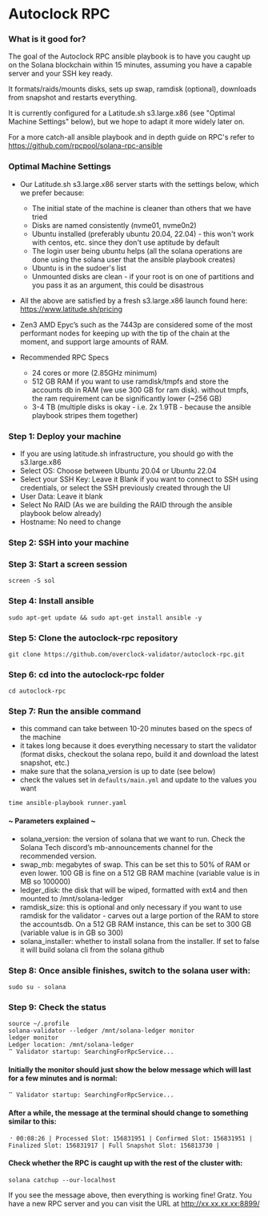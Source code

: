 # Autoclock RPC

### What is it good for?

The goal of the Autoclock RPC ansible playbook is to have you caught up on the Solana blockchain within 15 minutes, assuming you have a capable server and your SSH key ready. 

It formats/raids/mounts disks, sets up swap, ramdisk (optional), downloads from snapshot and restarts everything. 

It is currently configured for a Latitude.sh s3.large.x86 (see "Optimal Machine Settings" below), but we hope to adapt it more widely later on. 

For a more catch-all ansible playbook and in depth guide on RPC's refer to https://github.com/rpcpool/solana-rpc-ansible

### Optimal Machine Settings

- Our Latitude.sh s3.large.x86 server starts with the settings below, which we prefer because:

  - The initial state of the machine is cleaner than others that we have tried
  - Disks are named consistently (nvme01, nvme0n2)
  - Ubuntu installed (preferably ubuntu 20.04, 22.04) - this won't work with centos, etc. since they don't use aptitude by default
  - The login user being ubuntu helps (all the solana operations are done using the solana user that the ansible playbook creates)
  - Ubuntu is in the sudoer's list
  - Unmounted disks are clean - if your root is on one of partitions and you pass it as an argument, this could be disastrous

- All the above are satisfied by a fresh s3.large.x86 launch found here: https://www.latitude.sh/pricing
- Zen3 AMD Epyc’s such as the 7443p are considered some of the most performant nodes for keeping up with the tip of the chain at the moment, and support large amounts of RAM.

- Recommended RPC Specs
  - 24 cores or more (2.85GHz minimum)
  - 512 GB RAM if you want to use ramdisk/tmpfs and store the accounts db in RAM (we use 300 GB for ram disk). without tmpfs, the ram requirement can be significantly lower (~256 GB)
  - 3-4 TB (multiple disks is okay - i.e. 2x 1.9TB - because the ansible playbook stripes them together)

### Step 1: Deploy your machine

  - If you are using latitude.sh infrastructure, you should go with the s3.large.x86
  - Select OS: Choose between Ubuntu 20.04 or Ubuntu 22.04
  - Select your SSH Key: Leave it Blank if you want to connect to SSH using credentials, or select the SSH previously created through the UI
  - User Data: Leave it blank
  - Select No RAID (As we are building the RAID through the ansible playbook below already)
  - Hostname: No need to change

### Step 2: SSH into your machine

### Step 3: Start a screen session

```
screen -S sol
```

### Step 4: Install ansible

```
sudo apt-get update && sudo apt-get install ansible -y
```

### Step 5: Clone the autoclock-rpc repository

```
git clone https://github.com/overclock-validator/autoclock-rpc.git
```

### Step 6: cd into the autoclock-rpc folder

```
cd autoclock-rpc
```

### Step 7: Run the ansible command

- this command can take between 10-20 minutes based on the specs of the machine
- it takes long because it does everything necessary to start the validator (format disks, checkout the solana repo, build it and download the latest snapshot, etc.)
- make sure that the solana_version is up to date (see below)
- check the values set in `defaults/main.yml` and update to the values you want

```
time ansible-playbook runner.yaml
```

#### ~ Parameters explained ~

- solana_version: the version of solana that we want to run. Check the Solana Tech discord’s mb-announcements channel for the recommended version.
- swap_mb: megabytes of swap. This can be set this to 50% of RAM or even lower. 100 GB is fine on a 512 GB RAM machine (variable value is in MB so 100000)
- ledger_disk: the disk that will be wiped, formatted with ext4 and then mounted to /mnt/solana-ledger
- ramdisk_size: this is optional and only necessary if you want to use ramdisk for the validator - carves out a large portion of the RAM to store the accountsdb. On a 512 GB RAM instance, this can be set to 300 GB (variable value is in GB so 300)
- solana_installer: whether to install solana from the installer. If set to false it will build solana cli from the solana github

### Step 8: Once ansible finishes, switch to the solana user with:

```
sudo su - solana
```

### Step 9: Check the status

```
source ~/.profile
solana-validator --ledger /mnt/solana-ledger monitor
ledger monitor
Ledger location: /mnt/solana-ledger
⠉ Validator startup: SearchingForRpcService...
```

#### Initially the monitor should just show the below message which will last for a few minutes and is normal:

```
⠉ Validator startup: SearchingForRpcService...
```

#### After a while, the message at the terminal should change to something similar to this:

```
⠐ 00:08:26 | Processed Slot: 156831951 | Confirmed Slot: 156831951 | Finalized Slot: 156831917 | Full Snapshot Slot: 156813730 |
```

#### Check whether the RPC is caught up with the rest of the cluster with:

```
solana catchup --our-localhost
```

If you see the message above, then everything is working fine! Gratz. You have a new RPC server and you can visit the URL at http://xx.xx.xx.xx:8899/
